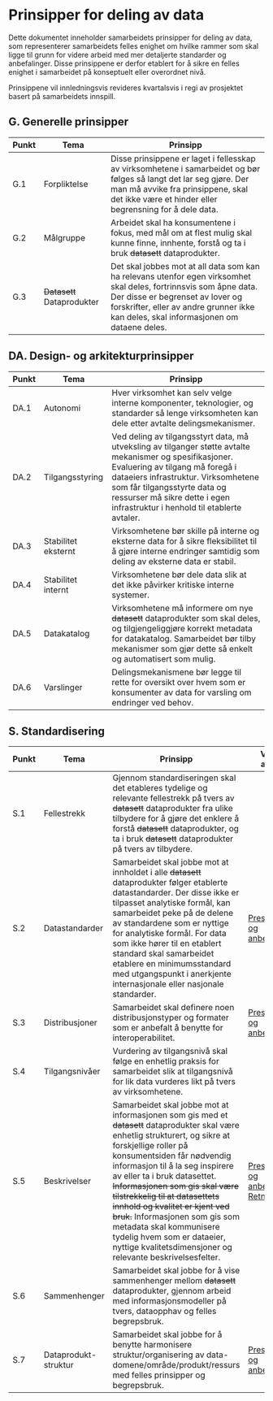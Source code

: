 # Prinsipper for deling av data

Dette dokumentet inneholder samarbeidets prinsipper for deling av data, som representerer samarbeidets felles enighet om hvilke rammer som skal ligge til grunn for videre arbeid med mer detaljerte standarder og anbefalinger. Disse prinsippene er derfor etablert for å sikre en felles enighet i samarbeidet på konseptuelt eller overordnet nivå.

Prinsippene vil innledningsvis revideres kvartalsvis i regi av prosjektet basert på samarbeidets innspill. 

## G. Generelle prinsipper

| Punkt | Tema | Prinsipp |
| ------- | ------- |--------|
| G.1 | Forpliktelse | Disse prinsippene er laget i fellesskap av virksomhetene i samarbeidet og bør følges så langt det lar seg gjøre. Der man må avvike fra prinsippene, skal det ikke være et hinder eller begrensning for å dele data. |
| G.2 | Målgruppe | Arbeidet skal ha konsumentene i fokus, med mål om at flest mulig skal kunne finne, innhente, forstå og ta i bruk ~~datasett~~ dataprodukter. |
| G.3 | ~~Datasett~~ Dataprodukter | Det skal jobbes mot at all data som kan ha relevans utenfor egen virksomhet skal deles, fortrinnsvis som åpne data. Der disse er begrenset av lover og forskrifter, eller av andre grunner ikke kan deles, skal informasjonen om dataene deles. |

## DA. Design- og arkitekturprinsipper

| Punkt | Tema | Prinsipp |
| ------- | ------- | ------- |
| DA.1 | Autonomi | Hver virksomhet kan selv velge interne komponenter, teknologier, og standarder så lenge virksomheten kan dele etter avtalte delingsmekanismer. |
| DA.2 | Tilgangsstyring | Ved deling av tilgangsstyrt data, må utveksling av tilganger støtte avtalte mekanismer og spesifikasjoner. Evaluering av tilgang må foregå i dataeiers infrastruktur. Virksomhetene som får tilgangsstyrte data og ressurser må sikre dette i egen infrastruktur i henhold til etablerte avtaler. |
| DA.3 | Stabilitet eksternt | Virksomhetene bør skille på interne og eksterne data for å sikre fleksibilitet til å gjøre interne endringer samtidig som deling av eksterne data er stabil. |
| DA.4 | Stabilitet internt | Virksomhetene bør dele data slik at det ikke påvirker kritiske interne systemer. |
| DA.5 | Datakatalog | Virksomhetene må informere om nye ~~datasett~~ dataprodukter som skal deles, og tilgjengeliggjøre korrekt metadata for datakatalog. Samarbeidet bør tilby mekanismer som gjør dette så enkelt og automatisert som mulig. |
| DA.6 | Varslinger | Delingsmekanismene bør legge til rette for oversikt over hvem som er konsumenter av data for varsling om endringer ved behov. |


## S. Standardisering

| Punkt | Tema | Prinsipp | Videre arbeid |
| ------- | ------- |-------|-------|
| S.1 | Fellestrekk | Gjennom standardiseringen skal det etableres tydelige og relevante fellestrekk på tvers av ~~datasett~~ dataprodukter fra ulike tilbydere for å gjøre det enklere å forstå ~~datasett~~ dataprodukter, og ta i bruk ~~datasett~~ dataprodukter på tvers av tilbydere. |
| S.2 | Datastandarder | Samarbeidet skal jobbe mot at innholdet i alle ~~datasett~~ dataprodukter følger etablerte datastandarder. Der disse ikke er tilpasset analytiske formål, kan samarbeidet peke på de delene av standardene som er nyttige for analytiske formål. For data som ikke hører til en etablert standard  skal samarbeidet etablere en minimumsstandard med utgangspunkt i anerkjente internasjonale eller nasjonale standarder. | [Presiseringer og anbefalinger](./presisering_av_prinsipper/s2.md) |
| S.3 | Distribusjoner | Samarbeidet skal definere noen distribusjonstyper og formater som er anbefalt å benytte for interoperabilitet. | [Presiseringer og anbefalinger](./presisering_av_prinsipper/s3.md) |
| S.4 | Tilgangsnivåer | Vurdering av tilgangsnivå skal følge en enhetlig praksis for samarbeidet slik at tilgangsnivå for lik data vurderes likt på tvers av virksomhetene. |
| S.5 | Beskrivelser | Samarbeidet skal jobbe mot at informasjonen som gis med et ~~datasett~~ dataprodukter skal være enhetlig strukturert, og sikre at forskjellige roller på konsumentsiden får nødvendig informasjon til å la seg inspirere av eller ta i bruk datasettet. ~~Informasjonen som gis skal være tilstrekkelig til at datasettets innhold og kvalitet er kjent ved bruk.~~ Informasjonen som gis som metadata skal kommunisere tydelig hvem som er dataeier, nyttige kvalitetsdimensjoner og relevante beskrivelsesfelter. | [Presiseringer og anbefalinger](./presisering_av_prinsipper/s5.md) <br /> [Retningslog](./retningslog/s5.md)|
| S.6 | Sammenhenger | Samarbeidet skal jobbe for å vise sammenhenger mellom ~~datasett~~ dataprodukter, gjennom arbeid med informasjonsmodeller på tvers, dataopphav og felles begrepsbruk. |
| S.7 | Dataprodukt-struktur | Samarbeidet skal jobbe for å benytte harmonisere struktur/organisering av data-domene/område/produkt/ressurs med felles prinsipper og begrepsbruk. | [Presiseringer og anbefalinger](./presisering_av_prinsipper/s7.md) |
